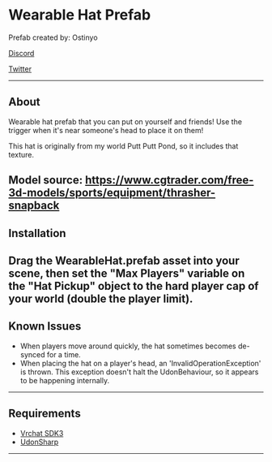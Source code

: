 # Wearable Hat Prefab

Prefab created by: Ostinyo

[Discord](http://discordapp.com/users/140989494936600576)

[Twitter](https://twitter.com/ostinyo)

----------
## About

Wearable hat prefab that you can put on yourself and friends! Use the trigger when it's
near someone's head to place it on them!

This hat is originally from my world Putt Putt Pond, so it includes that texture.

Model source: https://www.cgtrader.com/free-3d-models/sports/equipment/thrasher-snapback
----------
## Installation

Drag the WearableHat.prefab asset into your scene, then set the "Max Players" variable
on the "Hat Pickup" object to the hard player cap of your world (double the player limit).
----------
## Known Issues

* When players move around quickly, the hat sometimes becomes de-synced for a time.
* When placing the hat on a player's head, an 'InvalidOperationException' is thrown.
  This exception doesn't halt the UdonBehaviour, so it appears to be happening internally.
----------
## Requirements

* [Vrchat SDK3](https://vrchat.com/download/sdk)
* [UdonSharp](https://github.com/Merlin-san/UdonSharp)
----------
